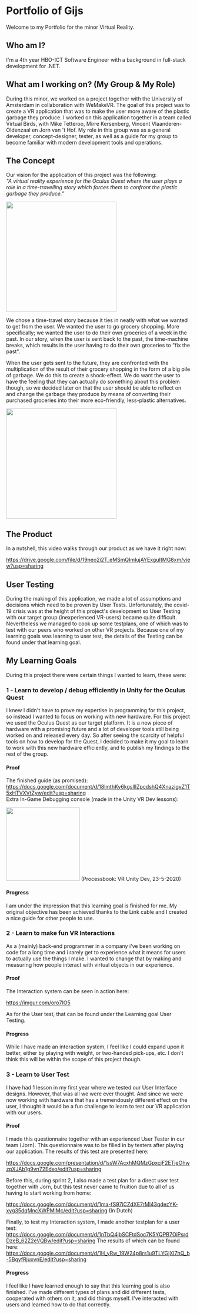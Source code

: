 # Portfolio of Gijs

Welcome to my Portfolio for the minor Virtual Reality.

## Who am I?
I'm a 4th year HBO-ICT Software Engineer with a background in full-stack development for .NET.

## What am I working on? (My Group & My Role)
During this minor, we worked on a project together with the University of Amsterdam in collaboration with WeMakeVR. The goal of this project was to create a VR application that was to make the user more aware of the plastic garbage they produce. I worked on this application together in a team called Virtual Birds, with Mike Tetteroo, Mirre Kersenberg, Vincent Vlaanderen-Oldenzaal en Jorn van 't Hof. My role in this group was as a general developer, concept-designer, tester, as well as a guide for my group to become familiar with modern development tools and operations.

## The Concept
Our vision for the application of this project was the following:<br/>
_"A virtual reality experience for the Oculus Quest where the user plays a role in a time-travelling story which forces them to confront the plastic garbage they produce."_

<img src="https://i.imgur.com/FKDY1wG.png" height="300">

We chose a time-travel story because it ties in neatly with what we wanted to get from the user. We wanted the user to go grocery shopping. More specifically; we wanted the user to do their own groceries of a week in the past. In our story, when the user is sent back to the past, the time-machine breaks, which results in the user having to do their own groceries to "fix the past". 

When the user gets sent to the future, they are confronted with the multiplication of the result of their grocery shopping in the form of a big pile of garbage. We do this to create a shock-effect. We do want the user to have the feeling that they can actually do something about this problem though, so we decided later on that the user should be able to reflect on and change the garbage they produce by means of converting their purchased groceries into their more eco-friendly, less-plastic alternatives.

<img src="https://i.imgur.com/YaymRRc.png" height="300">

## The Product
In a nutshell, this video walks through our product as we have it right now:

https://drive.google.com/file/d/19neo2i2T_eMSmQImIujAYExguItMG8xm/view?usp=sharing

## User Testing
During the making of this application, we made a lot of assumptions and decisions which need to be proven by User Tests. Unfortunately, the covid-19 crisis was at the height of this project's development so User Testing with our target group (inexperienced VR-users) became quite difficult. Nevertheless we managed to cook up some testplans, one of which was to test with our peers who worked on other VR projects. Because one of my learning goals was learning to user test, the details of the Testing can be found under that learning goal.

## My Learning Goals
During this project there were certain things I wanted to learn, these were:

### 1 - Learn to develop / debug efficiently in Unity for the Oculus Quest
I knew I didn't have to prove my expertise in programming for this project, so instead I wanted to focus on working with new hardware. For this project we used the Oculus Quest as our target platform. It is a new piece of hardware with a promising future and a lot of developer tools still being worked on and released every day. So after seeing the scarcity of helpful tools on how to develop for the Quest, I decided to make it my goal to learn to work with this new hardware efficiently, and to publish my findings to the rest of the group.

#### Proof
The finished guide (as promised):
https://docs.google.com/document/d/18lmthKy6kgsllIZpcdshQ4XnazigvZ1T5xHTVXVtZyw/edit?usp=sharing <br/>
Extra In-Game Debugging console (made in the Unity VR Dev lessons):

<img src="https://i.imgur.com/yzkNlTK.png" height="200">
(Processbook: VR Unity Dev, 23-5-2020)

#### Progress
I am under the impression that this learning goal is finished for me. My original objective has been achieved thanks to the Link cable and I created a nice guide for other people to use.

### 2 - Learn to make fun VR Interactions
As a (mainly) back-end programmer in a company i've been working on code for a long time and i rarely get to experience what it means for users to actually use the things I make. I wanted to change that by making and measuring how people interact with virtual objects in our experience.

#### Proof
The Interaction system can be seen in action here:

https://imgur.com/oro7IO5

As for the User test, that can be found under the Learning goal User Testing.

#### Progress
While I have made an interaction system, I feel like I could expand upon it better, either by playing with weight, or two-handed pick-ups, etc. I don't think this will be within the scope of this project though.

### 3 - Learn to User Test
I have had 1 lesson in my first year where we tested our User Interface designs. However, that was all we were ever thought. And since we were now working with hardware that has a tremendously different effect on the user, I thought it would be a fun challenge to learn to test our VR application with our users.

#### Proof
I made this questionnaire together with an experienced User Tester in our team (Jorn). This questionnaire was to be filled in by testers after playing our application. The results of this test are presented here:

https://docs.google.com/presentation/d/1ssW7AcxhMQMzGpxcjF2ETjeOhwzpXJAb1g9vn72Edxo/edit?usp=sharing

Before this, during sprint 2, I also made a test plan for a direct user test together with Jorn, but this test never came to fruition due to all of us having to start working from home:

https://docs.google.com/document/d/1ma-fS97iCZdXE7rMl43qdezYK-xyg35dqMncXWPMlMc/edit?usp=sharing (In Dutch)

Finally, to test my Interaction system, I made another testplan for a user test:
https://docs.google.com/document/d/1nTbQ4jbSCFtdSoc7K5YQPB7OiPsrdDzeB_62Z2eVQBw/edit?usp=sharing
The results of which can be found here:
https://docs.google.com/document/d/1H_yRw_19W24p8rs1u9TLYGjXI7hQ_b-5BqyfRjuxvnE/edit?usp=sharing

#### Progress
I feel like I have learned enough to say that this learning goal is also finished. I've made different types of plans and did different tests, cooperated with others on it, and did things myself. I've interacted with users and learned how to do that correctly.
